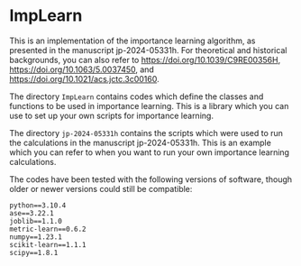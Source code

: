 # ImpLearn

This is an implementation of the importance learning algorithm, as presented in the manuscript jp-2024-05331h. For theoretical and historical backgrounds, you can also refer to https://doi.org/10.1039/C9RE00356H, https://doi.org/10.1063/5.0037450, and https://doi.org/10.1021/acs.jctc.3c00160.

The directory `ImpLearn` contains codes which define the classes and functions to be used in importance learning. This is a library which you can use to set up your own scripts for importance learning.

The directory `jp-2024-05331h` contains the scripts which were used to run the calculations in the manuscript jp-2024-05331h. This is an example which you can refer to when you want to run your own importance learning calculations.

The codes have been tested with the following versions of software, though older or newer versions could still be compatible:
```
python==3.10.4
ase==3.22.1
joblib==1.1.0
metric-learn==0.6.2
numpy==1.23.1
scikit-learn==1.1.1
scipy==1.8.1
```
